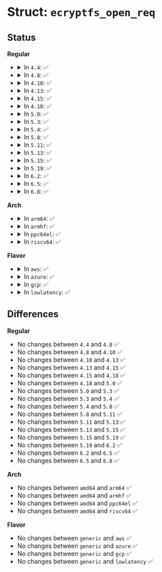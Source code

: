 # Struct: <code>ecryptfs_open_req</code>

## Status
<b>Regular</b>
<ul>
<li>
<details>
<summary>In <code>4.4</code>: ✅</summary>

```c
struct ecryptfs_open_req {
    struct file **lower_file;
    struct path path;
    struct completion done;
    struct list_head kthread_ctl_list;
};
```
</details>
</li>
<li>
<details>
<summary>In <code>4.8</code>: ✅</summary>

```c
struct ecryptfs_open_req {
    struct file **lower_file;
    struct path path;
    struct completion done;
    struct list_head kthread_ctl_list;
};
```
</details>
</li>
<li>
<details>
<summary>In <code>4.10</code>: ✅</summary>

```c
struct ecryptfs_open_req {
    struct file **lower_file;
    struct path path;
    struct completion done;
    struct list_head kthread_ctl_list;
};
```
</details>
</li>
<li>
<details>
<summary>In <code>4.13</code>: ✅</summary>

```c
struct ecryptfs_open_req {
    struct file **lower_file;
    struct path path;
    struct completion done;
    struct list_head kthread_ctl_list;
};
```
</details>
</li>
<li>
<details>
<summary>In <code>4.15</code>: ✅</summary>

```c
struct ecryptfs_open_req {
    struct file **lower_file;
    struct path path;
    struct completion done;
    struct list_head kthread_ctl_list;
};
```
</details>
</li>
<li>
<details>
<summary>In <code>4.18</code>: ✅</summary>

```c
struct ecryptfs_open_req {
    struct file **lower_file;
    struct path path;
    struct completion done;
    struct list_head kthread_ctl_list;
};
```
</details>
</li>
<li>
<details>
<summary>In <code>5.0</code>: ✅</summary>

```c
struct ecryptfs_open_req {
    struct file **lower_file;
    struct path path;
    struct completion done;
    struct list_head kthread_ctl_list;
};
```
</details>
</li>
<li>
<details>
<summary>In <code>5.3</code>: ✅</summary>

```c
struct ecryptfs_open_req {
    struct file **lower_file;
    struct path path;
    struct completion done;
    struct list_head kthread_ctl_list;
};
```
</details>
</li>
<li>
<details>
<summary>In <code>5.4</code>: ✅</summary>

```c
struct ecryptfs_open_req {
    struct file **lower_file;
    struct path path;
    struct completion done;
    struct list_head kthread_ctl_list;
};
```
</details>
</li>
<li>
<details>
<summary>In <code>5.8</code>: ✅</summary>

```c
struct ecryptfs_open_req {
    struct file **lower_file;
    struct path path;
    struct completion done;
    struct list_head kthread_ctl_list;
};
```
</details>
</li>
<li>
<details>
<summary>In <code>5.11</code>: ✅</summary>

```c
struct ecryptfs_open_req {
    struct file **lower_file;
    struct path path;
    struct completion done;
    struct list_head kthread_ctl_list;
};
```
</details>
</li>
<li>
<details>
<summary>In <code>5.13</code>: ✅</summary>

```c
struct ecryptfs_open_req {
    struct file **lower_file;
    struct path path;
    struct completion done;
    struct list_head kthread_ctl_list;
};
```
</details>
</li>
<li>
<details>
<summary>In <code>5.15</code>: ✅</summary>

```c
struct ecryptfs_open_req {
    struct file **lower_file;
    struct path path;
    struct completion done;
    struct list_head kthread_ctl_list;
};
```
</details>
</li>
<li>
<details>
<summary>In <code>5.19</code>: ✅</summary>

```c
struct ecryptfs_open_req {
    struct file **lower_file;
    struct path path;
    struct completion done;
    struct list_head kthread_ctl_list;
};
```
</details>
</li>
<li>
<details>
<summary>In <code>6.2</code>: ✅</summary>

```c
struct ecryptfs_open_req {
    struct file **lower_file;
    struct path path;
    struct completion done;
    struct list_head kthread_ctl_list;
};
```
</details>
</li>
<li>
<details>
<summary>In <code>6.5</code>: ✅</summary>

```c
struct ecryptfs_open_req {
    struct file **lower_file;
    struct path path;
    struct completion done;
    struct list_head kthread_ctl_list;
};
```
</details>
</li>
<li>
<details>
<summary>In <code>6.8</code>: ✅</summary>

```c
struct ecryptfs_open_req {
    struct file **lower_file;
    struct path path;
    struct completion done;
    struct list_head kthread_ctl_list;
};
```
</details>
</li>
</ul>
<b>Arch</b>
<ul>
<li>
<details>
<summary>In <code>arm64</code>: ✅</summary>

```c
struct ecryptfs_open_req {
    struct file **lower_file;
    struct path path;
    struct completion done;
    struct list_head kthread_ctl_list;
};
```
</details>
</li>
<li>
<details>
<summary>In <code>armhf</code>: ✅</summary>

```c
struct ecryptfs_open_req {
    struct file **lower_file;
    struct path path;
    struct completion done;
    struct list_head kthread_ctl_list;
};
```
</details>
</li>
<li>
<details>
<summary>In <code>ppc64el</code>: ✅</summary>

```c
struct ecryptfs_open_req {
    struct file **lower_file;
    struct path path;
    struct completion done;
    struct list_head kthread_ctl_list;
};
```
</details>
</li>
<li>
<details>
<summary>In <code>riscv64</code>: ✅</summary>

```c
struct ecryptfs_open_req {
    struct file **lower_file;
    struct path path;
    struct completion done;
    struct list_head kthread_ctl_list;
};
```
</details>
</li>
</ul>
<b>Flavor</b>
<ul>
<li>
<details>
<summary>In <code>aws</code>: ✅</summary>

```c
struct ecryptfs_open_req {
    struct file **lower_file;
    struct path path;
    struct completion done;
    struct list_head kthread_ctl_list;
};
```
</details>
</li>
<li>
<details>
<summary>In <code>azure</code>: ✅</summary>

```c
struct ecryptfs_open_req {
    struct file **lower_file;
    struct path path;
    struct completion done;
    struct list_head kthread_ctl_list;
};
```
</details>
</li>
<li>
<details>
<summary>In <code>gcp</code>: ✅</summary>

```c
struct ecryptfs_open_req {
    struct file **lower_file;
    struct path path;
    struct completion done;
    struct list_head kthread_ctl_list;
};
```
</details>
</li>
<li>
<details>
<summary>In <code>lowlatency</code>: ✅</summary>

```c
struct ecryptfs_open_req {
    struct file **lower_file;
    struct path path;
    struct completion done;
    struct list_head kthread_ctl_list;
};
```
</details>
</li>
</ul>

## Differences
<b>Regular</b>
<ul>
<li>
No changes between <code>4.4</code> and <code>4.8</code> ✅
</li>
<li>
No changes between <code>4.8</code> and <code>4.10</code> ✅
</li>
<li>
No changes between <code>4.10</code> and <code>4.13</code> ✅
</li>
<li>
No changes between <code>4.13</code> and <code>4.15</code> ✅
</li>
<li>
No changes between <code>4.15</code> and <code>4.18</code> ✅
</li>
<li>
No changes between <code>4.18</code> and <code>5.0</code> ✅
</li>
<li>
No changes between <code>5.0</code> and <code>5.3</code> ✅
</li>
<li>
No changes between <code>5.3</code> and <code>5.4</code> ✅
</li>
<li>
No changes between <code>5.4</code> and <code>5.8</code> ✅
</li>
<li>
No changes between <code>5.8</code> and <code>5.11</code> ✅
</li>
<li>
No changes between <code>5.11</code> and <code>5.13</code> ✅
</li>
<li>
No changes between <code>5.13</code> and <code>5.15</code> ✅
</li>
<li>
No changes between <code>5.15</code> and <code>5.19</code> ✅
</li>
<li>
No changes between <code>5.19</code> and <code>6.2</code> ✅
</li>
<li>
No changes between <code>6.2</code> and <code>6.5</code> ✅
</li>
<li>
No changes between <code>6.5</code> and <code>6.8</code> ✅
</li>
</ul>
<b>Arch</b>
<ul>
<li>
No changes between <code>amd64</code> and <code>arm64</code> ✅
</li>
<li>
No changes between <code>amd64</code> and <code>armhf</code> ✅
</li>
<li>
No changes between <code>amd64</code> and <code>ppc64el</code> ✅
</li>
<li>
No changes between <code>amd64</code> and <code>riscv64</code> ✅
</li>
</ul>
<b>Flavor</b>
<ul>
<li>
No changes between <code>generic</code> and <code>aws</code> ✅
</li>
<li>
No changes between <code>generic</code> and <code>azure</code> ✅
</li>
<li>
No changes between <code>generic</code> and <code>gcp</code> ✅
</li>
<li>
No changes between <code>generic</code> and <code>lowlatency</code> ✅
</li>
</ul>

